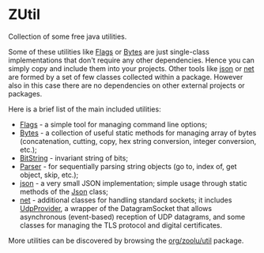# ZUtil

Collection of some free java utilities.

Some of these utilities like [Flags](https://github.com/zoolu-org/zutil/blob/main/src/org/zoolu/util/Flags.java) or [Bytes](https://github.com/zoolu-org/zutil/blob/main/src/org/zoolu/util/Bytes.java) are just single-class implementations that don't require any other dependencies. Hence you can simply copy and include them into your projects.
Other tools like [json](https://github.com/zoolu-org/zutil/tree/main/src/org/zoolu/util/json) or [net](https://github.com/zoolu-org/zutil/tree/main/src/org/zoolu/net) are formed by a set of few classes collected within a package. However also in this case there are no dependencies on other external projects or packages.

Here is a brief list of the main included utilities:
* [Flags](https://github.com/zoolu-org/zutil/blob/main/src/org/zoolu/util/Flags.java) - a simple tool for managing command line options;
* [Bytes](https://github.com/zoolu-org/zutil/blob/main/src/org/zoolu/util/Bytes.java) - a collection of useful static methods for managing array of bytes (concatenation, cutting, copy, hex string conversion, integer conversion, etc.);
* [BitString](https://github.com/zoolu-org/zutil/blob/main/src/org/zoolu/util/BitString.java) - invariant string of bits;
* [Parser](https://github.com/zoolu-org/zutil/blob/main/src/org/zoolu/util/Parser.java) - for sequentially parsing string objects (go to, index of, get object, skip, etc.);
* [json](https://github.com/zoolu-org/zutil/tree/main/src/org/zoolu/util/json) - a very small JSON implementation; simple usage through static methods of the [Json](https://github.com/zoolu-org/zutil/blob/main/src/org/zoolu/util/json/Json.java) class;
* [net](https://github.com/zoolu-org/zutil/tree/main/src/org/zoolu/net) - additional classes for handling standard sockets; it includes [UdpProvider](https://github.com/zoolu-org/zutil/blob/main/src/org/zoolu/net/UdpProvider.java), a wrapper of the DatagramSocket that allows asynchronous (event-based) reception of UDP datagrams, and some classes for managing the TLS protocol and digital certificates.

More utilities can be discovered by browsing the [org/zoolu/util](https://github.com/zoolu-org/zutil/tree/main/src/org/zoolu/util) package.
